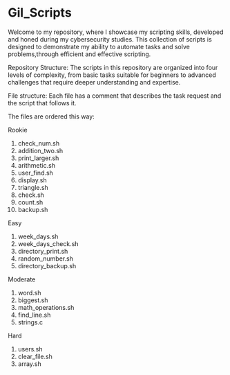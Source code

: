 # Gil_Scripts

Welcome to my repository, where I showcase my scripting skills, developed and honed during my cybersecurity studies. This collection of scripts is designed to demonstrate my ability to automate tasks and solve problems,through efficient and effective scripting.

Repository Structure: The scripts in this repository are organized into four levels of complexity, from basic tasks suitable for beginners to advanced challenges that require deeper understanding and expertise. 

File structure: Each file has a comment that describes the task request and the script that follows it.

The files are ordered this way:

Rookie
1. check_num.sh
2. addition_two.sh
3. print_larger.sh
4. arithmetic.sh
5. user_find.sh
6. display.sh
7. triangle.sh
8. check.sh
9. count.sh
10. backup.sh

Easy
1. week_days.sh
2. week_days_check.sh
3. directory_print.sh
4. random_number.sh
5. directory_backup.sh

Moderate
1. word.sh
2. biggest.sh
3. math_operations.sh
4. find_line.sh
5. strings.c

Hard
1. users.sh
2. clear_file.sh
3. array.sh
